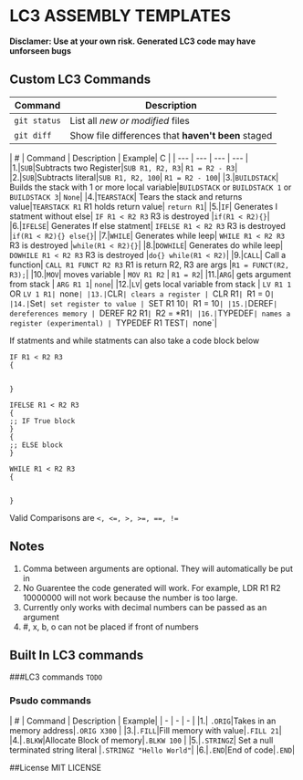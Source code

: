 # LC3 ASSEMBLY TEMPLATES

**Disclamer: Use at your own risk. Generated LC3 code may have unforseen bugs**

## Custom LC3 Commands


| Command | Description |
| --- | --- |
| `git status` | List all *new or modified* files |
| `git diff` | Show file differences that **haven't been** staged |

| # | Command | Description | Example| C |
| --- | --- | --- | --- |
|1.|`SUB`|Subtracts two Register|`SUB R1, R2, R3`| `R1 = R2 - R3`|
|2.|`SUB`|Subtracts literal|`SUB R1, R2, 100`| `R1 = R2 - 100`|
|3.|`BUILDSTACK`| Builds the stack with 1 or more local variable|`BUILDSTACK` or `BUILDSTACK 1` or `BUILDSTACK 3`| `None`|
|4.|`TEARSTACK`| Tears the stack and returns value|`TEARSTACK R1` R1 holds return value| `return R1`|
|5.|`IF`| Generates I statment without else| `IF R1 < R2 R3` R3 is destroyed |`if(R1 < R2){}`|
|6.|`IFELSE`| Generates If else statment| `IFELSE R1 < R2 R3` R3 is destroyed |`if(R1 < R2){} else{}`|
|7.|`WHILE`| Generates while leep| `WHILE R1 < R2 R3` R3 is destroyed |`while(R1 < R2){}`|
|8.|`DOWHILE`| Generates do while leep| `DOWHILE R1 < R2 R3` R3 is destroyed |`do{} while(R1 < R2)`|
|9.|`CALL`| Call a function| `CALL R1 FUNCT R2 R3` R1 is return R2, R3 are args |`R1 = FUNCT(R2, R3);`|
|10.|`MOV`| moves variable | `MOV R1 R2` | `R1 = R2`|
|11.|`ARG`| gets argument from stack | `ARG R1 1`| `none`|
|12.|`LV`| gets local variable from stack | `LV R1 1` OR `LV 1 R1| `none`|
|13.|`CLR`| clears a register | `CLR R1`| `R1 = 0`|
|14.|`Set`| set register to value | `SET R1 10`| `R1 = 10`|
|15.|`DEREF`| dereferences memory | `DEREF R2 R1`| `R2 = *R1`|
|16.|`TYPEDEF`| names a register (experimental) | `TYPEDEF R1 TEST`| `none`|

If statments and while statments can also take a code block below
```
IF R1 < R2 R3
{


}

IFELSE R1 < R2 R3
{
;; IF True block
}
{
;; ELSE block
}

WHILE R1 < R2 R3
{


}
```

Valid Comparisons are `<, <=, >, >=, ==, !=`

## Notes
1. Comma between arguments are optional. They will automatically be put in
2. No Guarentee the code generated will work. For example, LDR R1 R2 10000000 will not work because the number is too large.
3. Currently only works with decimal numbers can be passed as an argument
4. \#, x, b, o can not be placed if front of numbers

## Built In LC3 commands

###LC3 commands
``TODO``

### Psudo commands
| # | Command | Description | Example|
| -  | - | - |
|1.| `.ORIG`|Takes in an memory address|`.ORIG X300` |
|3.|`.FILL`|Fill memory with value|`.FILL 21`|
|4.|`.BLKW`|Allocate Block of memory|`.BLKW 100` |
|5.|`.STRINGZ`| Set a null terminated string literal |`.STRINGZ "Hello World"`|
|6.|`.END`|End of code|`.END`|

##License
MIT LICENSE
